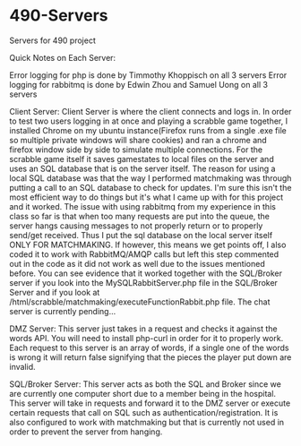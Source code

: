 # 490-Servers
Servers for 490 project

Quick Notes on Each Server:


Error logging for php is done by Timmothy Khoppisch on all 3 servers
Error logging for rabbitmq is done by Edwin Zhou and Samuel Uong on all 3 servers 



Client Server:
Client Server is where the client connects and logs in. 
In order to test two users logging in at once and playing a scrabble game together, I installed Chrome on my ubuntu instance(Firefox runs from a single .exe file so multiple private windows will share cookies) and ran a chrome and firefox window side by side to simulate multiple connections.
For the scrabble game itself it saves gamestates to local files on the server and uses an SQL database that is on the server itself.
The reason for using a local SQL database was that the way I performed matchmaking was through putting a call to an SQL database to check for updates. I'm sure this isn't the most efficient way to do things but it's what I came up with for this project and it worked. The issue with using rabbitmq from my experience in this class so far is that when too many requests are put into the queue, the server hangs causing messages to not properly return or to properly send/get received. Thus I put the sql database on the local server itself ONLY FOR MATCHMAKING. If however, this means we get points off, I also coded it to work with RabbitMQ/AMQP calls but left this step commented out in the code as it did not work as well due to the issues mentioned before. You can see evidence that it worked together with the SQL/Broker server if you look into the MySQLRabbitServer.php file in the SQL/Broker Server and if you look at /html/scrabble/matchmaking/executeFunctionRabbit.php file.
The chat server is currently pending...



DMZ Server:
This server just takes in a request and checks it against the words API. You will need to install php-curl in order for it to properly work.
Each request to this server is an array of words, if a single one of the words is wrong it will return false signifying that the pieces the player put down are invalid.


SQL/Broker Server:
This server acts as both the SQL and Broker since we are currently one computer short due to a member being in the hospital.
This server will take in requests and forward it to the DMZ server or execute certain requests that call on SQL such as authentication/registration. 
It is also configured to work with matchmaking but that is currently not used in order to prevent the server from hanging. 



